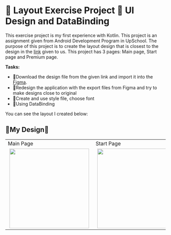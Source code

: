 # :hibiscus: Layout Exercise Project :hibiscus: UI Design and DataBinding

This exercise project is my first experience with Kotlin. This project is an assignment given from Android Development Program in UpSchool. 
The purpose of this project is to create the layout design that is closest to the design in the [link] given to us. 
This project has 3 pages: Main page, Start page and Premium page.

 **Tasks:** 
- :cherry_blossom:Download the design file from the given link and import it into the [Figma].
- :cherry_blossom:Redesign the application with the export files from Figma and try to make designs close to original
- :cherry_blossom:Create and use style file, choose font
- :cherry_blossom:Using DataBinding
 
You can see the layout I created below:

## :hibiscus:My Design:hibiscus:
  
  <div>
<table>
  <tr>
    <td >Main Page</td>
     <td >Start Page</td>
    <td>Premium Page</td>
 
  </tr>

<tr>
    <td >
      <img src="https://user-images.githubusercontent.com/77737341/163996355-fb3b6a68-20a9-46fb-aa8d-acfa320fd5eb.png" width="250" hspace="5"/>
    </td>
   <td>
     <img src="https://user-images.githubusercontent.com/77737341/164011064-5be42d3f-53e2-4e7e-8026-b3b9da6e9f22.png" width="250" hspace="5"/>
    </td>
      <td>
     <img src="https://user-images.githubusercontent.com/77737341/164011305-fea87fb8-7df9-4ad5-bd5c-b893a619b7f8.png" width="250" hspace="5"/>
    </td>
  
  </tr>
 </table>
  </div>
  
  [link]: https://www.sketchappsources.com/free-source/4762-design-courses-app-sketch-freebie-resource.html
  [Figma]: https://www.figma.com/
